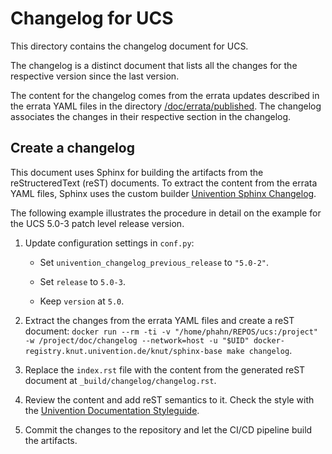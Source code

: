 <!--
Like what you see? Join us!
https://www.univention.com/about-us/careers/vacancies/

Copyright (C) 2021-2023 Univention GmbH

SPDX-License-Identifier: AGPL-3.0-only

https://www.univention.com/

All rights reserved.

The source code of this program is made available under the terms of
the GNU Affero General Public License v3.0 only (AGPL-3.0-only) as
published by the Free Software Foundation.

Binary versions of this program provided by Univention to you as
well as other copyrighted, protected or trademarked materials like
Logos, graphics, fonts, specific documentations and configurations,
cryptographic keys etc. are subject to a license agreement between
you and Univention and not subject to the AGPL-3.0-only.

In the case you use this program under the terms of the AGPL-3.0-only,
the program is provided in the hope that it will be useful, but
WITHOUT ANY WARRANTY; without even the implied warranty of
MERCHANTABILITY or FITNESS FOR A PARTICULAR PURPOSE. See the GNU
Affero General Public License for more details.

You should have received a copy of the GNU Affero General Public
License with the Debian GNU/Linux or Univention distribution in file
/usr/share/common-licenses/AGPL-3; if not, see
<https://www.gnu.org/licenses/agpl-3.0.txt>.
-->

# Changelog for UCS

This directory contains the changelog document for UCS.

The changelog is a distinct document that lists all the changes for the
respective version since the last version.

The content for the changelog comes from the errata updates described in the
errata YAML files in the directory
[/doc/errata/published](../errata/published). The changelog associates the
changes in their respective section in the changelog.

## Create a changelog

This document uses Sphinx for building the artifacts from the reStructeredText
(reST) documents. To extract the content from the errata YAML files, Sphinx
uses the custom builder [Univention Sphinx
Changelog](https://git.knut.univention.de/univention/documentation/univention_sphinx_changelog).

The following example illustrates the procedure in detail on the example for
the UCS 5.0-3 patch level release version.

1. Update configuration settings in `conf.py`:

   * Set `univention_changelog_previous_release` to `"5.0-2"`.

   * Set `release` to `5.0-3`.

   * Keep `version` at `5.0`.

1. Extract the changes from the errata YAML files and create a reST document:
   `docker run --rm -ti -v "/home/phahn/REPOS/ucs:/project" -w /project/doc/changelog --network=host -u "$UID" docker-registry.knut.univention.de/knut/sphinx-base make changelog`.

1. Replace the `index.rst` file with the content from the generated reST
   document at `_build/changelog/changelog.rst`.

1. Review the content and add reST semantics to it. Check the style with the
   [Univention Documentation
   Styleguide](https://univention.gitpages.knut.univention.de/documentation/styleguide/).

1. Commit the changes to the repository and let the CI/CD pipeline build the
   artifacts.

